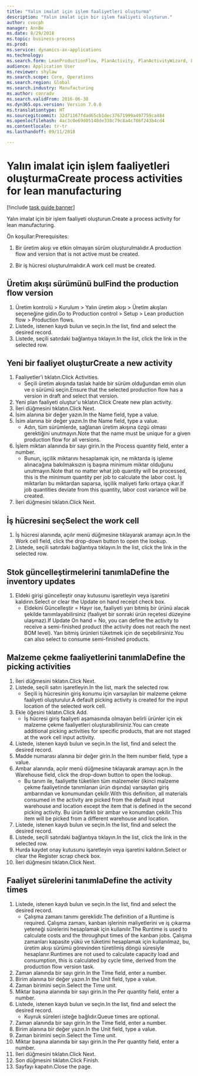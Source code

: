 ```yaml
--- 
title: "Yalın imalat için işlem faaliyetleri oluşturma"
description: "Yalın imalat için bir işlem faaliyeti oluşturun."
author: cvocph
manager: AnnBe
ms.date: 8/29/2018
ms.topic: business-process
ms.prod: 
ms.service: dynamics-ax-applications
ms.technology: 
ms.search.form: LeanProductionFlow, PlanActivity, PlanActivityWizard, LeanWorkCellLookup, InventLocationIdLookup
audience: Application User
ms.reviewer: shylaw
ms.search.scope: Core, Operations
ms.search.region: Global
ms.search.industry: Manufacturing
ms.author: conradv
ms.search.validFrom: 2016-06-30
ms.dyn365.ops.version: Version 7.0.0
ms.translationtype: HT
ms.sourcegitcommit: 32d71167fdad65cb1dec37671999a497759ca484
ms.openlocfilehash: 4ac3c0e69d05148de338c79c8a4c786f243b4cd4
ms.contentlocale: tr-tr
ms.lasthandoff: 09/11/2018

---
```

# <a name="create-process-activities-for-lean-manufacturing"></a><span data-ttu-id="cc1e4-103">Yalın imalat için işlem faaliyetleri oluşturma</span><span class="sxs-lookup"><span data-stu-id="cc1e4-103">Create process activities for lean manufacturing</span></span>

[!include [task guide banner](../../includes/task-guide-banner.md)]

<span data-ttu-id="cc1e4-104">Yalın imalat için bir işlem faaliyeti oluşturun.</span><span class="sxs-lookup"><span data-stu-id="cc1e4-104">Create a process activity for lean manufacturing.</span></span> 

<span data-ttu-id="cc1e4-105">Ön koşullar:</span><span class="sxs-lookup"><span data-stu-id="cc1e4-105">Prerequisites:</span></span> 

1. <span data-ttu-id="cc1e4-106">Bir üretim akışı ve etkin olmayan sürüm oluşturulmalıdır.</span><span class="sxs-lookup"><span data-stu-id="cc1e4-106">A production flow and version that is not active must be created.</span></span>

2. <span data-ttu-id="cc1e4-107">Bir iş hücresi oluşturulmalıdır.</span><span class="sxs-lookup"><span data-stu-id="cc1e4-107">A work cell must be created.</span></span>


## <a name="find-the-production-flow-version"></a><span data-ttu-id="cc1e4-108">Üretim akışı sürümünü bul</span><span class="sxs-lookup"><span data-stu-id="cc1e4-108">Find the production flow version</span></span>
1. <span data-ttu-id="cc1e4-109">Üretim kontrolü > Kurulum > Yalın üretim akışı > Üretim akışları seçeneğine gidin.</span><span class="sxs-lookup"><span data-stu-id="cc1e4-109">Go to Production control > Setup > Lean production flow > Production flows.</span></span>
2. <span data-ttu-id="cc1e4-110">Listede, istenen kaydı bulun ve seçin.</span><span class="sxs-lookup"><span data-stu-id="cc1e4-110">In the list, find and select the desired record.</span></span>
3. <span data-ttu-id="cc1e4-111">Listede, seçili satırdaki bağlantıya tıklayın.</span><span class="sxs-lookup"><span data-stu-id="cc1e4-111">In the list, click the link in the selected row.</span></span>

## <a name="create-a-new-activity"></a><span data-ttu-id="cc1e4-112">Yeni bir faaliyet oluştur</span><span class="sxs-lookup"><span data-stu-id="cc1e4-112">Create a new activity</span></span>
1. <span data-ttu-id="cc1e4-113">Faaliyetler'i tıklatın.</span><span class="sxs-lookup"><span data-stu-id="cc1e4-113">Click Activities.</span></span>
    * <span data-ttu-id="cc1e4-114">Seçili üretim akışında taslak halde bir sürüm olduğundan emin olun ve o sürümü seçin.</span><span class="sxs-lookup"><span data-stu-id="cc1e4-114">Ensure that the selected production flow has a version in draft and select that version.</span></span>  
2. <span data-ttu-id="cc1e4-115">Yeni plan faaliyeti oluştur'u tıklatın.</span><span class="sxs-lookup"><span data-stu-id="cc1e4-115">Click Create new plan activity.</span></span>
3. <span data-ttu-id="cc1e4-116">İleri düğmesini tıklatın.</span><span class="sxs-lookup"><span data-stu-id="cc1e4-116">Click Next.</span></span>
4. <span data-ttu-id="cc1e4-117">İsim alanına bir değer yazın.</span><span class="sxs-lookup"><span data-stu-id="cc1e4-117">In the Name field, type a value.</span></span>
5. <span data-ttu-id="cc1e4-118">İsim alanına bir değer yazın.</span><span class="sxs-lookup"><span data-stu-id="cc1e4-118">In the Name field, type a value.</span></span>
    * <span data-ttu-id="cc1e4-119">Adın, tüm sürümlerde, sağlanan üretim akışına özgü olması gerektiğini unutmayın.</span><span class="sxs-lookup"><span data-stu-id="cc1e4-119">Note that the name must be unique for a given production flow for all versions.</span></span>  
6. <span data-ttu-id="cc1e4-120">İşlem miktarı alanında bir sayı girin.</span><span class="sxs-lookup"><span data-stu-id="cc1e4-120">In the Process quantity field, enter a number.</span></span>
    * <span data-ttu-id="cc1e4-121">Bunun, işçilik miktarını hesaplamak için, ne miktarda iş işleme alınacağına bakılmaksızın iş başına minimum miktar olduğunu unutmayın.</span><span class="sxs-lookup"><span data-stu-id="cc1e4-121">Note that no matter what job quantity will be processed, this is the minimum quantity per job to calculate the labor cost.</span></span> <span data-ttu-id="cc1e4-122">İş miktarları bu miktardan saparsa, işçilik maliyeti farkı ortaya çıkar.</span><span class="sxs-lookup"><span data-stu-id="cc1e4-122">If job quantities deviate from this quantity, labor cost variance will be created.</span></span>  
7. <span data-ttu-id="cc1e4-123">İleri düğmesini tıklatın.</span><span class="sxs-lookup"><span data-stu-id="cc1e4-123">Click Next.</span></span>

## <a name="select-the-work-cell"></a><span data-ttu-id="cc1e4-124">İş hücresini seç</span><span class="sxs-lookup"><span data-stu-id="cc1e4-124">Select the work cell</span></span>
1. <span data-ttu-id="cc1e4-125">İş hücresi alanında, açılır menü düğmesine tıklayarak aramayı açın.</span><span class="sxs-lookup"><span data-stu-id="cc1e4-125">In the Work cell field, click the drop-down button to open the lookup.</span></span>
2. <span data-ttu-id="cc1e4-126">Listede, seçili satırdaki bağlantıya tıklayın.</span><span class="sxs-lookup"><span data-stu-id="cc1e4-126">In the list, click the link in the selected row.</span></span>

## <a name="define-the-inventory-updates"></a><span data-ttu-id="cc1e4-127">Stok güncelleştirmelerini tanımla</span><span class="sxs-lookup"><span data-stu-id="cc1e4-127">Define the inventory updates</span></span>
1. <span data-ttu-id="cc1e4-128">Eldeki girişi güncelleştir onay kutusunu işaretleyin veya işaretini kaldırın.</span><span class="sxs-lookup"><span data-stu-id="cc1e4-128">Select or clear the Update on hand receipt check box.</span></span>
    * <span data-ttu-id="cc1e4-129">Eldekini Güncelleştir = Hayır ise, faaliyeti yarı bitmiş bir ürünü alacak şekilde tanımlayabilirsiniz (faaliyet bir sonraki ürün reçetesi düzeyine ulaşmaz).</span><span class="sxs-lookup"><span data-stu-id="cc1e4-129">If Update On hand = No, you can define the activity to receive a semi-finished product (the activity does not reach the next BOM level).</span></span>    <span data-ttu-id="cc1e4-130">Yarı bitmiş ürünleri tüketmek için de seçebilirsiniz.</span><span class="sxs-lookup"><span data-stu-id="cc1e4-130">You can also select to consume semi-finished products.</span></span>  

## <a name="define-the-picking-activities"></a><span data-ttu-id="cc1e4-131">Malzeme çekme faaliyetlerini tanımla</span><span class="sxs-lookup"><span data-stu-id="cc1e4-131">Define the picking activities</span></span>
1. <span data-ttu-id="cc1e4-132">İleri düğmesini tıklatın.</span><span class="sxs-lookup"><span data-stu-id="cc1e4-132">Click Next.</span></span>
2. <span data-ttu-id="cc1e4-133">Listede, seçili satırı işaretleyin.</span><span class="sxs-lookup"><span data-stu-id="cc1e4-133">In the list, mark the selected row.</span></span>
    * <span data-ttu-id="cc1e4-134">Seçili iş hücresinin giriş konumu için varsayılan bir malzeme çekme faaliyeti oluşturulur.</span><span class="sxs-lookup"><span data-stu-id="cc1e4-134">A default picking activity is created for the input location of the selected work cell.</span></span>  
3. <span data-ttu-id="cc1e4-135">Ekle öğesini tıklatın.</span><span class="sxs-lookup"><span data-stu-id="cc1e4-135">Click Add.</span></span>
    * <span data-ttu-id="cc1e4-136">İş hücresi giriş faaliyeti aşamasında olmayan belirli ürünler için ek malzeme çekme faaliyetleri oluşturabilirsiniz.</span><span class="sxs-lookup"><span data-stu-id="cc1e4-136">You can create additional picking activities for specific products, that are not staged at the work cell input activity.</span></span>  
4. <span data-ttu-id="cc1e4-137">Listede, istenen kaydı bulun ve seçin.</span><span class="sxs-lookup"><span data-stu-id="cc1e4-137">In the list, find and select the desired record.</span></span>
5. <span data-ttu-id="cc1e4-138">Madde numarası alanına bir değer girin.</span><span class="sxs-lookup"><span data-stu-id="cc1e4-138">In the Item number field, type a value.</span></span>
6. <span data-ttu-id="cc1e4-139">Ambar alanında, açılır menü düğmesine tıklayarak aramayı açın.</span><span class="sxs-lookup"><span data-stu-id="cc1e4-139">In the Warehouse field, click the drop-down button to open the lookup.</span></span>
    * <span data-ttu-id="cc1e4-140">Bu tanım ile, faaliyette tüketilen tüm malzemeler (ikinci malzeme çekme faaliyetinde tanımlanan ürün dışında) varsayılan giriş ambarından ve konumundan çekilir.</span><span class="sxs-lookup"><span data-stu-id="cc1e4-140">With this definition, all materials consumed in the activity are picked from the default input warehouse and location except the item that is defined in the second picking activity.</span></span> <span data-ttu-id="cc1e4-141">Bu ürün farklı bir ambar ve konumdan çekilir.</span><span class="sxs-lookup"><span data-stu-id="cc1e4-141">This item will be picked from a different warehouse and location.</span></span>  
7. <span data-ttu-id="cc1e4-142">Listede, istenen kaydı bulun ve seçin.</span><span class="sxs-lookup"><span data-stu-id="cc1e4-142">In the list, find and select the desired record.</span></span>
8. <span data-ttu-id="cc1e4-143">Listede, seçili satırdaki bağlantıya tıklayın.</span><span class="sxs-lookup"><span data-stu-id="cc1e4-143">In the list, click the link in the selected row.</span></span>
9. <span data-ttu-id="cc1e4-144">Hurda kaydet onay kutusunu işaretleyin veya işaretini kaldırın.</span><span class="sxs-lookup"><span data-stu-id="cc1e4-144">Select or clear the Register scrap check box.</span></span>
10. <span data-ttu-id="cc1e4-145">İleri düğmesini tıklatın.</span><span class="sxs-lookup"><span data-stu-id="cc1e4-145">Click Next.</span></span>

## <a name="define-the-activity-times"></a><span data-ttu-id="cc1e4-146">Faaliyet sürelerini tanımla</span><span class="sxs-lookup"><span data-stu-id="cc1e4-146">Define the activity times</span></span>
1. <span data-ttu-id="cc1e4-147">Listede, istenen kaydı bulun ve seçin.</span><span class="sxs-lookup"><span data-stu-id="cc1e4-147">In the list, find and select the desired record.</span></span>
    * <span data-ttu-id="cc1e4-148">Çalışma zamanı tanımı gereklidir.</span><span class="sxs-lookup"><span data-stu-id="cc1e4-148">The definition of a Runtime is required.</span></span> <span data-ttu-id="cc1e4-149">Çalışma zamanı, kanban işlerinin maliyetlerini ve iş çıkarma yeteneği sürelerini hesaplamak için kullanılır.</span><span class="sxs-lookup"><span data-stu-id="cc1e4-149">The Runtime is used to calculate costs and the throughput times of the kanban jobs.</span></span> <span data-ttu-id="cc1e4-150">Çalışma zamanları kapasite yükü ve tüketimi hesaplamak için kullanılmaz, bu, üretim akışı sürümü görevinden türetilmiş döngü süresiyle hesaplanır.</span><span class="sxs-lookup"><span data-stu-id="cc1e4-150">Runtimes are not used to calculate capacity load and consumption, this is calculated by cycle time, derived from the production flow version task.</span></span>  
2. <span data-ttu-id="cc1e4-151">Zaman alanında bir sayı girin.</span><span class="sxs-lookup"><span data-stu-id="cc1e4-151">In the Time field, enter a number.</span></span>
3. <span data-ttu-id="cc1e4-152">Birim alanına bir değer yazın.</span><span class="sxs-lookup"><span data-stu-id="cc1e4-152">In the Unit field, type a value.</span></span>
4. <span data-ttu-id="cc1e4-153">Zaman birimini seçin.</span><span class="sxs-lookup"><span data-stu-id="cc1e4-153">Select the Time unit.</span></span>
5. <span data-ttu-id="cc1e4-154">Miktar başına alanında bir sayı girin.</span><span class="sxs-lookup"><span data-stu-id="cc1e4-154">In the Per quantity field, enter a number.</span></span>
6. <span data-ttu-id="cc1e4-155">Listede, istenen kaydı bulun ve seçin.</span><span class="sxs-lookup"><span data-stu-id="cc1e4-155">In the list, find and select the desired record.</span></span>
    * <span data-ttu-id="cc1e4-156">Kuyruk süreleri isteğe bağlıdır.</span><span class="sxs-lookup"><span data-stu-id="cc1e4-156">Queue times are optional.</span></span>  
7. <span data-ttu-id="cc1e4-157">Zaman alanında bir sayı girin.</span><span class="sxs-lookup"><span data-stu-id="cc1e4-157">In the Time field, enter a number.</span></span>
8. <span data-ttu-id="cc1e4-158">Birim alanına bir değer yazın.</span><span class="sxs-lookup"><span data-stu-id="cc1e4-158">In the Unit field, type a value.</span></span>
9. <span data-ttu-id="cc1e4-159">Zaman birimini seçin.</span><span class="sxs-lookup"><span data-stu-id="cc1e4-159">Select the Time unit.</span></span>
10. <span data-ttu-id="cc1e4-160">Miktar başına alanında bir sayı girin.</span><span class="sxs-lookup"><span data-stu-id="cc1e4-160">In the Per quantity field, enter a number.</span></span>
11. <span data-ttu-id="cc1e4-161">İleri düğmesini tıklatın.</span><span class="sxs-lookup"><span data-stu-id="cc1e4-161">Click Next.</span></span>
12. <span data-ttu-id="cc1e4-162">Son düğmesini tıklatın.</span><span class="sxs-lookup"><span data-stu-id="cc1e4-162">Click Finish.</span></span>
13. <span data-ttu-id="cc1e4-163">Sayfayı kapatın.</span><span class="sxs-lookup"><span data-stu-id="cc1e4-163">Close the page.</span></span>


